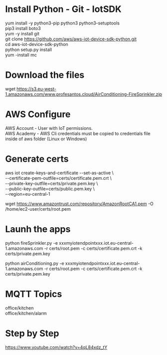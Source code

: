 # Install Python - Git - IotSDK
yum install -y python3-pip python3 python3-setuptools \
pip3 install boto3 \
yum -y install git \
git clone https://github.com/aws/aws-iot-device-sdk-python.git \
cd aws-iot-device-sdk-python \
python setup.py install \
yum -install mc 

# Download the files
wget https://s3.eu-west-1.amazonaws.com/www.profesantos.cloud/AirConditioning-FireSprinkler.zip

# AWS Configure
AWS Account - User with IoT permissions. \
AWS Academy - AWS Cli credentials must be copied to credentials file inside of aws folder (Linux or Windows)

# Generate certs
aws iot create-keys-and-certificate --set-as-active \ \
  --certificate-pem-outfile=certs/certificate.pem.crt \ \
  --private-key-outfile=certs/private.pem.key \ \
  --public-key-outfile=certs/public.pem.key \ \
  --region=eu-central-1

wget https://www.amazontrust.com/repository/AmazonRootCA1.pem -O /home/ec2-user/certs/root.pem

# Launh the apps
python fireSprinkler.py -e xxxmyiotendpointxxx.iot.eu-central-1.amazonaws.com -r certs/root.pem -c certs/certificate.pem.crt  -k certs/private.pem.key

python airConditioning.py -e xxxmyiotendpointxxx.iot.eu-central-1.amazonaws.com -r certs/root.pem -c certs/certificate.pem.crt  -k certs/private.pem.key

# MQTT Topics
office/kitchen  \
office/kitchen/alarm

# Step by Step
https://www.youtube.com/watch?v=4qL84xdz_tY
